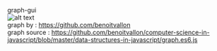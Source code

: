 graph-gui  
![alt text](https://i.imgur.com/xt8rbwo.png)  
graph by : https://github.com/benoitvallon  
graph source : https://github.com/benoitvallon/computer-science-in-javascript/blob/master/data-structures-in-javascript/graph.es6.js
